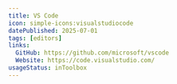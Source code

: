 ```yaml
---
title: VS Code
icon: simple-icons:visualstudiocode
datePublished: 2025-07-01
tags: [editors]
links:
  GitHub: https://github.com/microsoft/vscode
  Website: https://code.visualstudio.com/
usageStatus: inToolbox
---
```

